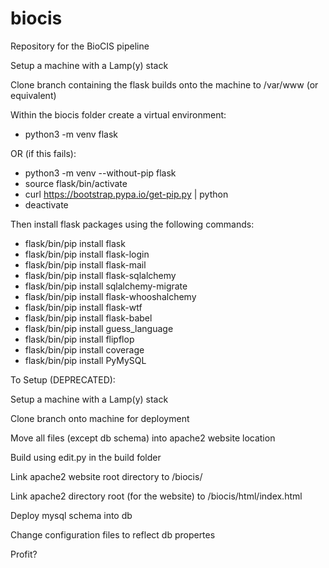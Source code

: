 # biocis
Repository for the BioCIS pipeline

Setup a machine with a Lamp(y) stack

Clone branch containing the flask builds onto the machine to /var/www (or equivalent)

Within the biocis folder create a virtual environment:

- python3 -m venv flask

OR (if this fails):

- python3 -m venv --without-pip flask
- source flask/bin/activate
- curl https://bootstrap.pypa.io/get-pip.py | python
- deactivate

Then install flask packages using the following commands:

- flask/bin/pip install flask
- flask/bin/pip install flask-login
- flask/bin/pip install flask-mail
- flask/bin/pip install flask-sqlalchemy
- flask/bin/pip install sqlalchemy-migrate
- flask/bin/pip install flask-whooshalchemy
- flask/bin/pip install flask-wtf
- flask/bin/pip install flask-babel
- flask/bin/pip install guess_language
- flask/bin/pip install flipflop
- flask/bin/pip install coverage
- flask/bin/pip install PyMySQL








To Setup (DEPRECATED):

  Setup a machine with a Lamp(y) stack
  
  Clone branch onto machine for deployment
  
  Move all files (except db schema) into apache2 website location
  
  Build using edit.py in the build folder
  
  Link apache2 website root directory to /biocis/
  
  Link apache2 directory root (for the website) to /biocis/html/index.html
  
  Deploy mysql schema into db
  
  Change configuration files to reflect db propertes
  
  Profit?
